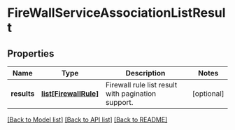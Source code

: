 # FireWallServiceAssociationListResult

## Properties
Name | Type | Description | Notes
------------ | ------------- | ------------- | -------------
**results** | [**list[FirewallRule]**](FirewallRule.md) | Firewall rule list result with pagination support. | [optional] 

[[Back to Model list]](../README.md#documentation-for-models) [[Back to API list]](../README.md#documentation-for-api-endpoints) [[Back to README]](../README.md)

